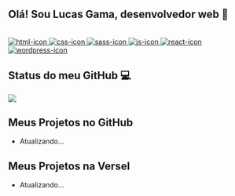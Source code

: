 <div>
  <div>
    <h2> Olá! Sou Lucas Gama, desenvolvedor web 👋</h2>
    <div stile="display:inline-block"><br>
    <a href="https://developer.mozilla.org/pt-BR/docs/Web/HTML">
      <img alt="html-icon" src="https://img.shields.io/badge/HTML5-E34F26?style=for-the-badge&logo=html5&logoColor=white" />
    </a>
        <a href="https://developer.mozilla.org/pt-BR/docs/Web/CSS">
    <img alt="css-icon" src="https://img.shields.io/badge/CSS3-1572B6?style=for-the-badge&logo=css3&logoColor=white" />
      </a>
      <a href="">
    <img  alt="sass-icon" src="https://img.shields.io/badge/Sass-CC6699?style=for-the-badge&logo=sass&logoColor=white" />
      </a>
    <a href="https://developer.mozilla.org/pt-BR/docs/Web/JavaScript">
    <img alt="js-icon" src="https://img.shields.io/badge/JavaScript-F7DF1E?style=for-the-badge&logo=javascript&logoColor=black" />
      </a>
      <a href="https://reactjs.org/">
   <img alt="react-icon" src="https://img.shields.io/badge/React-20232A?style=for-the-badge&logo=react&logoColor=61DAFB" />
        </a>
      <a href="https://wordpress.com/">
    <img  alt="wordpress-icon" src="https://img.shields.io/badge/Wordpress-21759B?style=for-the-badge&logo=wordpress&logoColor=white" />
       </a>
</div>
  </div>
    <h2> Status do meu GitHub 💻 </h2>
</div>

![](https://github-readme-stats.vercel.app/api?username=anuraghazra&show_icons=true&theme=dracula)

<div>
  <h2>Meus Projetos no GitHub</h2> 
  <ul>
    <li>Atualizando...</li>
  </ul>
  <h2>Meus Projetos na Versel</h2>
  <ul>
    <li> Atualizando... </li>
  </ul>
</div>
